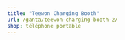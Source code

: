 ```yaml
---
title: "Teewon Charging Booth"
url: /ganta/teewon-charging-booth-2/
shop: téléphone portable
---
```

